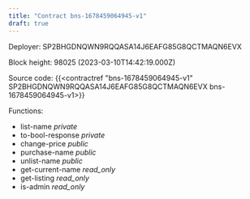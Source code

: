 ```yaml
---
title: "Contract bns-1678459064945-v1"
draft: true
---
```

Deployer: SP2BHGDNQWN9RQQASA14J6EAFG85G8QCTMAQN6EVX


 



Block height: 98025 (2023-03-10T14:42:19.000Z)

Source code: {{<contractref "bns-1678459064945-v1" SP2BHGDNQWN9RQQASA14J6EAFG85G8QCTMAQN6EVX bns-1678459064945-v1>}}

Functions:

* list-name _private_
* to-bool-response _private_
* change-price _public_
* purchase-name _public_
* unlist-name _public_
* get-current-name _read_only_
* get-listing _read_only_
* is-admin _read_only_

